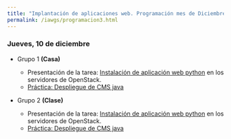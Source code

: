 ```yaml
---
title: "Implantación de aplicaciones web. Programación mes de Diciembre"
permalink: /iawgs/programacion3.html
---
```


### Jueves, 10 de diciembre

* Grupo 1 **(Casa)**

    * Presentación de la tarea: [Instalación de aplicación web python](https://dit.gonzalonazareno.org/redmine/projects/asir2/wiki/Instalaci%C3%B3n_de_aplicaci%C3%B3n_web_python) en los servidores de OpenStack.
    * [Práctica: Despliegue de CMS java](u04/practica_java.html)


* Grupo 2 **(Clase)**

    * Presentación de la tarea: [Instalación de aplicación web python](https://dit.gonzalonazareno.org/redmine/projects/asir2/wiki/Instalaci%C3%B3n_de_aplicaci%C3%B3n_web_python) en los servidores de OpenStack.
    * [Práctica: Despliegue de CMS java](u04/practica_java.html)